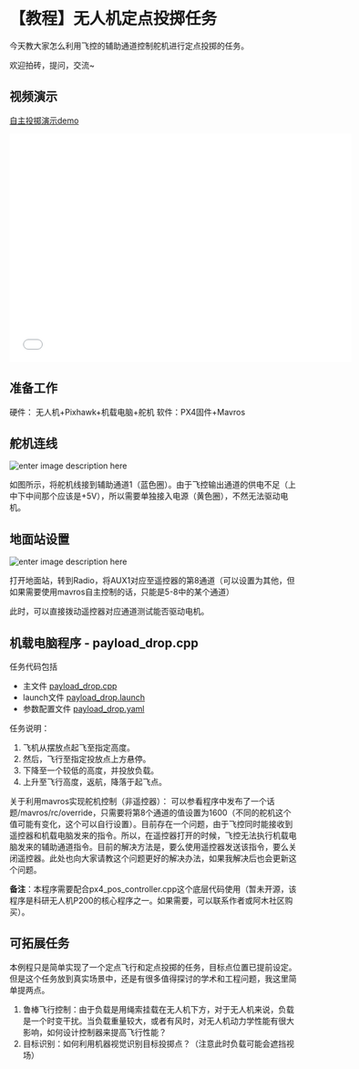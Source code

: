  # **【教程】无人机定点投掷任务**
今天教大家怎么利用飞控的辅助通道控制舵机进行定点投掷的任务。

欢迎拍砖，提问，交流~

## 视频演示

[自主投掷演示demo](https://www.bilibili.com/video/av55037908/)

<iframe width="600" height="400" src="//player.bilibili.com/player.html?aid=55037908&cid=96245665&page=1" scrolling="no" border="0" frameborder="no" framespacing="0" allowfullscreen="true"> </iframe>

## 准备工作

硬件： 无人机+Pixhawk+机载电脑+舵机
软件：PX4固件+Mavros

## 舵机连线

![enter image description here](https://raw.githubusercontent.com/potato77/Amovlab_opensource/master/pic/Piahawk%E8%BE%93%E5%87%BA%E9%80%9A%E9%81%93.png)

如图所示，将舵机线接到辅助通道1（蓝色圈）。由于飞控输出通道的供电不足（上中下中间那个应该是+5V），所以需要单独接入电源（黄色圈），不然无法驱动电机。

## 地面站设置



![enter image description here](https://raw.githubusercontent.com/potato77/Amovlab_opensource/master/pic/aux1.PNG)

打开地面站，转到Radio，将AUX1对应至遥控器的第8通道（可以设置为其他，但如果需要使用mavros自主控制的话，只能是5-8中的某个通道）

此时，可以直接拨动遥控器对应通道测试能否驱动电机。

## 机载电脑程序 - payload_drop.cpp

任务代码包括

 - 主文件  [payload_drop.cpp](https://github.com/potato77/Amovlab_opensource/blob/master/payload_drop/payload_drop.cpp)
 - launch文件  [payload_drop.launch](https://github.com/potato77/Amovlab_opensource/blob/master/payload_drop/payload_drop.launch)
 - 参数配置文件 [payload_drop.yaml](https://github.com/potato77/Amovlab_opensource/blob/master/payload_drop/payload_drop.yaml)

任务说明：

 1. 飞机从摆放点起飞至指定高度。
 2. 然后，飞行至指定投放点上方悬停。
 3. 下降至一个较低的高度，并投放负载。
 4. 上升至飞行高度，返航，降落于起飞点。

关于利用mavros实现舵机控制（非遥控器）：
可以参看程序中发布了一个话题/mavros/rc/override，只需要将第8个通道的值设置为1600（不同的舵机这个值可能有变化，这个可以自行设置）。目前存在一个问题，由于飞控同时能接收到遥控器和机载电脑发来的指令。所以，在遥控器打开的时候，飞控无法执行机载电脑发来的辅助通道指令。目前的解决方法是，要么使用遥控器发送该指令，要么关闭遥控器。此处也向大家请教这个问题更好的解决办法，如果我解决后也会更新这个问题。

**备注**：本程序需要配合px4_pos_controller.cpp这个底层代码使用（暂未开源，该程序是科研无人机P200的核心程序之一。如果需要，可以联系作者或阿木社区购买）。

## 可拓展任务

本例程只是简单实现了一个定点飞行和定点投掷的任务，目标点位置已提前设定。但是这个任务放到真实场景中，还是有很多值得探讨的学术和工程问题，我这里简单提两点。

 1. 鲁棒飞行控制：由于负载是用绳索挂载在无人机下方，对于无人机来说，负载是一个时变干扰。当负载重量较大，或者有风时，对无人机动力学性能有很大影响，如何设计控制器来提高飞行性能？
 2. 目标识别：如何利用机器视觉识别目标投掷点？（注意此时负载可能会遮挡视场）
